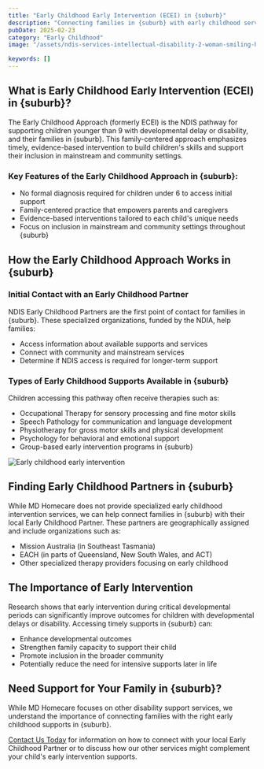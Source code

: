 ```yaml
---
title: "Early Childhood Early Intervention (ECEI) in {suburb}"
description: "Connecting families in {suburb} with early childhood services and supports to help children under 9 with developmental delay or disability reach their full potential."
pubDate: 2025-02-23
category: "Early Childhood"
image: "/assets/ndis-services-intellectual-disability-2-woman-smiling-hugging.webp"

keywords: []
---
```


## What is Early Childhood Early Intervention (ECEI) in {suburb}?

The Early Childhood Approach (formerly ECEI) is the NDIS pathway for supporting children younger than 9 with developmental delay or disability, and their families in {suburb}. This family-centered approach emphasizes timely, evidence-based intervention to build children's skills and support their inclusion in mainstream and community settings.

### Key Features of the Early Childhood Approach in {suburb}:

- No formal diagnosis required for children under 6 to access initial support
- Family-centered practice that empowers parents and caregivers
- Evidence-based interventions tailored to each child's unique needs
- Focus on inclusion in mainstream and community settings throughout {suburb}

## How the Early Childhood Approach Works in {suburb}

### Initial Contact with an Early Childhood Partner

NDIS Early Childhood Partners are the first point of contact for families in {suburb}. These specialized organizations, funded by the NDIA, help families:

- Access information about available supports and services
- Connect with community and mainstream services
- Determine if NDIS access is required for longer-term support

### Types of Early Childhood Supports Available in {suburb}

Children accessing this pathway often receive therapies such as:

- Occupational Therapy for sensory processing and fine motor skills
- Speech Pathology for communication and language development
- Physiotherapy for gross motor skills and physical development
- Psychology for behavioral and emotional support
- Group-based early intervention programs in {suburb}

![Early childhood early intervention](/assets/ndis-services-intellectual-disability-2-woman-smiling-hugging.webp)

## Finding Early Childhood Partners in {suburb}

While MD Homecare does not provide specialized early childhood intervention services, we can help connect families in {suburb} with their local Early Childhood Partner. These partners are geographically assigned and include organizations such as:

- Mission Australia (in Southeast Tasmania)
- EACH (in parts of Queensland, New South Wales, and ACT)
- Other specialized therapy providers focusing on early childhood

## The Importance of Early Intervention

Research shows that early intervention during critical developmental periods can significantly improve outcomes for children with developmental delays or disability. Accessing timely supports in {suburb} can:

- Enhance developmental outcomes
- Strengthen family capacity to support their child
- Promote inclusion in the broader community
- Potentially reduce the need for intensive supports later in life

## Need Support for Your Family in {suburb}?

While MD Homecare focuses on other disability support services, we understand the importance of connecting families with the right early childhood supports in {suburb}.

[Contact Us Today](/contact) for information on how to connect with your local Early Childhood Partner or to discuss how our other services might complement your child's early intervention supports. 